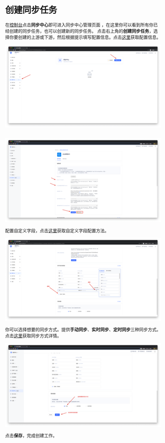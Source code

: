 # 创建同步任务

<LastUpdated/>

在[控制台](https://console.authing.cn/)点击**同步中心**即可进入同步中心管理页面 ，在这里你可以看到所有你已经创建的同步任务，也可以创建新的同步任务。
点击右上角的**创建同步任务**，选择你要创建的上游或下游，然后根据提示填写配置信息。点击[这里](./get-config-new)获取配置信息。

![](../images/createSyncTask.png)

<br/>

<img src="../images/testConnection.png"/>

<br/>

配置自定义字段，点击[这里](./field-mapping-new.md)获取自定义字段配置方法。

<img src="../images/editFieldMapping.png"/>

<br/>

你可以选择想要的同步方式。提供**手动同步**、**实时同步**、**定时同步**三种同步方式。点击[这里](./sync-type-new.md)获取同步方式详情。

<img src="../images/selectSyncType.png"/>

<br/>

点击**保存**，完成创建工作。

